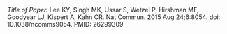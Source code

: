 ---
---


*Title of Paper.* Lee KY, Singh MK, Ussar S, Wetzel P, Hirshman MF, Goodyear LJ, Kispert A, Kahn CR. Nat Commun. 2015 Aug 24;6:8054. doi: 10.1038/ncomms9054. PMID: 26299309